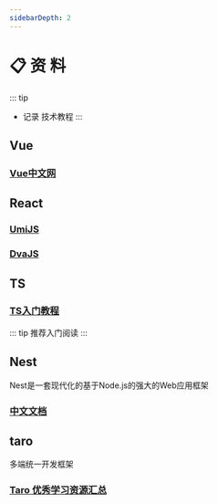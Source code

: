 ```yaml
---
sidebarDepth: 2
---
```

# 📋 资 料
::: tip
- 记录 技术教程
:::

## Vue
### [Vue中文网](https://cn.vuejs.org/)
## React
### [UmiJS](https://umijs.org/zh/)
### [DvaJS](https://dvajs.com/)
## TS
### [TS入门教程](https://ts.xcatliu.com/)
::: tip
推荐入门阅读
:::
## Nest
Nest是一套现代化的基于Node.js的强大的Web应用框架
### [中文文档](https://exlley.gitbooks.io/nest-js/content/)
## taro
多端统一开发框架 
### [Taro 优秀学习资源汇总](https://github.com/NervJS/awesome-taro)